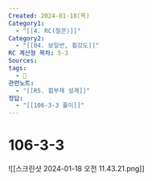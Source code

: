 ```yaml
---
Created: 2024-01-18(목)
Category1:
  - "[[4. RC(철콘)]]"
Category2:
  - "[[04. 보일반, 휨강도]]"
RC 계산형 목차: 5-3
Sources: 
tags:
  - 🧮
관련노트:
  - "[[R5. 휨부재 설계]]"
정답:
  - "[[106-3-3 풀이]]"
---
```

#  106-3-3

![[스크린샷 2024-01-18 오전 11.43.21.png]]